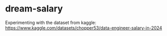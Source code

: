 # dream-salary

Experimenting with the dataset from kaggle: https://www.kaggle.com/datasets/chopper53/data-engineer-salary-in-2024
